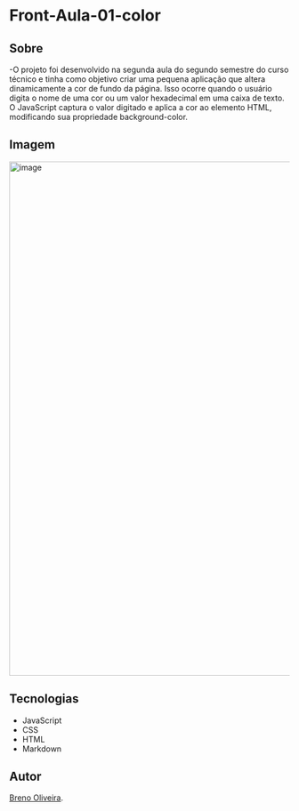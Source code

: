 # Front-Aula-01-color
## Sobre
-O projeto foi desenvolvido na segunda aula do segundo semestre do curso técnico e tinha como objetivo criar uma pequena aplicação que altera dinamicamente a cor de fundo da página.
Isso ocorre quando o usuário digita o nome de uma cor ou um valor hexadecimal em uma caixa de texto. O JavaScript captura o valor digitado e aplica a cor ao elemento HTML, modificando sua propriedade background-color.

## Imagem
<img width="1904" height="925" alt="image" src="https://github.com/user-attachments/assets/fdec2d56-f5dd-44fe-aac1-6b7addff953c" />


## Tecnologias
- JavaScript
- CSS
- HTML
- Markdown

## Autor
[Breno Oliveira](https://www.linkedin.com/in/breno-oliveira-assis-reis-203010351/).

